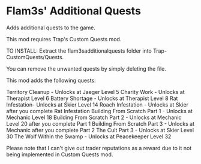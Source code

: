 # Flam3s' Additional Quests
Adds additional quests to the game.

This mod requires Trap's Custom Quests mod.

TO INSTALL: Extract the flam3sadditionalquests folder into Trap-CustomQuests/Quests.

You can remove the unwanted quests by simply deleting the file.

This mod adds the following quests:​

Territory Cleanup - Unlocks at Jaeger Level 5
Charity Work - Unlocks at Therapist Level 6
Battery Shortage - Unlocks at Therapist Level 8
Rat Infestation- Unlocks at Skier Level 14
Roach​ Infestation​ - Unlocks at Skier after you complete Rat Infestation
Building From Scratch Part 1 - Unlocks at Mechanic Level 18
Building From Scratch Part 2 - Unlocks at Mechanic Level 20 after you complete Part 1
Building From Scratch Part 3 - Unlocks at Mechanic after you complete Part 2​​
The Cult Part 3 - Unlocks at Skier Level 30
The Wolf Within the Swamp - Unlocks at Peacekeeper Level 32

Please note that I can't give out trader reputations  as a reward due to it not being implemented in Custom Quests mod.
